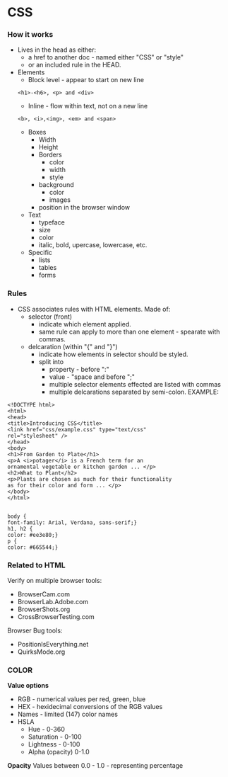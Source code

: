 # CSS
### How it works
- Lives in the head as either:
    - a href to another doc - named either "CSS" or "style"
    - or an included rule in the HEAD.
- Elements
    - Block level - appear to start on new line
    ```
    <h1>-<h6>, <p> and <div>
    ```
    - Inline - flow within text, not on a new line
    ```
    <b>, <i>,<img>, <em> and <span>
    ```
    - Boxes
        - Width
        - Height
        - Borders
            - color
            - width
            - style
        - background
            - color
            - images
        - position in the browser window
    - Text
        - typeface
        - size 
        - color
        - italic, bold, upercase, lowercase, etc.
    - Specific
        - lists
        - tables
        - forms


### Rules
- CSS associates rules with HTML elements. Made of:
    - selector (front)
        - indicate which element applied.
        - same rule can apply to more than one element - spearate with commas.
    - delcaration (within "{" and "}")
        - indicate how elements in selector should be styled.
        - split into 
            - property - before ":"
            - value - "space and before ";"
            - multiple selector elements effected are listed with commas
            - multiple delcarations separated by semi-colon.
EXAMPLE:
```
<!DOCTYPE html>
<html>
<head>
<title>Introducing CSS</title>
<link href="css/example.css" type="text/css"
rel="stylesheet" />
</head>
<body>
<h1>From Garden to Plate</h1>
<p>A <i>potager</i> is a French term for an
ornamental vegetable or kitchen garden ... </p>
<h2>What to Plant</h2>
<p>Plants are chosen as much for their functionality
as for their color and form ... </p>
</body>
</html>


body {
font-family: Arial, Verdana, sans-serif;}
h1, h2 {
color: #ee3e80;}
p {
color: #665544;}
```

### Related to HTML

Verify on multiple browser tools:
- BrowserCam.com
- BrowserLab.Adobe.com
- BrowserShots.org
- CrossBrowserTesting.com

Browser Bug tools:
- PositionIsEverything.net
- QuirksMode.org

### COLOR
__Value options__
- RGB - numerical values per red, green, blue
- HEX - hexidecimal conversions of the RGB values
- Names - limited (147) color names
- HSLA
    - Hue - 0-360
    - Saturation - 0-100
    - Lightness - 0-100
    - Alpha (opacity) 0-1.0

__Opacity__
Values between 0.0 - 1.0 - representing percentage
